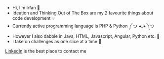 
- Hi, I’m Irfan 👋
- Ideation and Thinking Out of The Box are my 2 favourite things about code development 💡
- Currently active programming language is PHP & Python ༼ つ ◕_◕ ༽つ 
- However I also dabble in Java, HTML, Javascript, Angular, Python etc. 🐍
- I take on challenges as one slice at a time 🍕

<a href="https://www.linkedin.com/in/irfan-iskandar-omar-016722108/">LinkedIn</a> is the best place to contact me 
